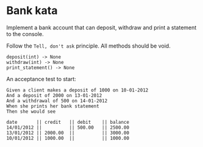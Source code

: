 # Bank kata

Implement a bank account that can deposit, withdraw and print a statement to the console.

Follow the `Tell, don't ask` principle. All methods should be void.

```
deposit(int) -> None
withdraw(int) -> None
print_statement() -> None
```

An acceptance test to start:

```
Given a client makes a deposit of 1000 on 10-01-2012
And a deposit of 2000 on 13-01-2012
And a withdrawal of 500 on 14-01-2012
When she prints her bank statement
Then she would see

date       || credit   || debit    || balance  
14/01/2012 ||          || 500.00   || 2500.00   
13/01/2012 || 2000.00  ||          || 3000.00  
10/01/2012 || 1000.00  ||          || 1000.00 
```
